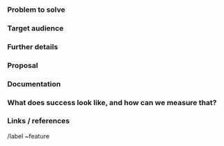 ### Problem to solve

<!-- What problem do we solve? -->

### Target audience

<!--- For whom are we doing this? Include a [persona](https://design.gitlab.com/research/personas)
listed below, if applicable, along with its [label](https://gitlab.com/groups/gitlab-org/-/labels?utf8=%E2%9C%93&subscribed=&search=persona%3A),
or define a specific company role, e.g. "Release Manager".

Existing personas are: (copy relevant personas out of this comment, and delete any persona that does not apply)

- Parker, Product Manager, https://design.gitlab.com/research/personas/#persona-parker
/label ~"Persona: Product Manager"

- Delaney, Development Team Lead, https://design.gitlab.com/research/personas/#persona-delaney
/label ~"Persona: Development Team Lead"

- Sasha, Software Developer, https://design.gitlab.com/research/personas/#persona-sasha
/label ~"Persona: Software developer"

- Devon, DevOps Engineer, https://design.gitlab.com/research/personas/#persona-devon
/label ~"Persona: DevOps Engineer"

- Sidney, Systems Administrator, https://design.gitlab.com/research/personas/#persona-sidney
/label ~"Persona: Systems Administrator"

- Sam, Security Analyst, https://design.gitlab.com/research/personas/#persona-sam
/label ~"Persona: Security Analyst"
-->

### Further details

<!-- Include use cases, benefits, and/or goals (contributes to our vision?) -->

### Proposal

<!-- How are we going to solve the problem? Try to include the user journey! https://about.gitlab.com/handbook/journeys/#user-journey -->

### Documentation

<!-- See the Feature Change Documentation Workflow https://docs.gitlab.com/ee/development/documentation/feature-change-workflow.html
Add all known Documentation Requirements here, per https://docs.gitlab.com/ee/development/documentation/feature-change-workflow.html#documentation-requirements -->

### What does success look like, and how can we measure that?

<!-- Define both the success metrics and acceptance criteria. Note that success metrics indicate the desired business outcomes, while acceptance criteria indicate when the solution is working correctly. If there is no way to measure success, link to an issue that will implement a way to measure this. -->

### Links / references

/label ~feature
